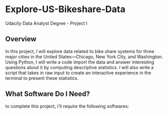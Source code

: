 # Explore-US-Bikeshare-Data
Udacity Data Analyst Degree - Project I

## Overview
In this project, I will explore data related to bike share systems for three major cities in the United States—Chicago, New York City, and Washington. Using Python, I will write a code import the data and answer interesting questions about it by computing descriptive statistics. I will also write a script that takes in raw input to create an interactive experience in the terminal to present these statistics.

## What Software Do I Need?
to complete this project, i'll require the following softwares:
